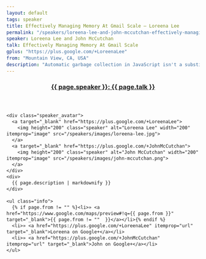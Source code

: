 ```yaml
---
layout: default
tags: speaker
title: Effectively Managing Memory At Gmail Scale – Loreena Lee
permalink: "/speakers/loreena-lee-and-john-mccutchan-effectively-managing-memory-at-gmail-scale.html"
speaker: Loreena Lee and John McCutchan
talk: Effectively Managing Memory At Gmail Scale
gplus: "https://plus.google.com/+LoreenaLee"
from: "Mountain View, CA, USA"
description: "Automatic garbage collection in JavaScript isn't a substitute for effective memory management, especially in large, long-running web apps. Memory leaks, frequent garbage collection pauses, and overall memory bloat can really drag you down. Come take a trip down memory lane with us and learn how we tackled these performance issues in Gmail. We'll share best practices for memory management and demonstrate how to use the Chrome DevTools Heap Profiler like a wizard to optimize your site."
---
```


<div itemscope="" itemtype="http://schema.org/Person">
  <header class="scrollTarget">
    <h3><a href="{{ page.url }}"><span itemprop="name">{{ page.speaker }}</span>: {{ page.talk }}</a></h3>
  </header>

  <section class="description">

    <div class="speaker_avatar">
      <a target="_blank" href="https://plus.google.com/+LoreenaLee">
        <img height="200" class="speaker" alt="Loreena Lee" width="200" itemprop="image" src="/speakers/images/loreena-lee.jpg">
      </a>
      <a target="_blank" href="https://plus.google.com/+JohnMcCutchan">
        <img height="200" class="speaker" alt="John McCutchan" width="200" itemprop="image" src="/speakers/images/john-mccutchan.png">
      </a>
    </div>
    <div>
      {{ page.description | markdownify }}
    </div>

    <ul class="info">
      {% if page.from != "" %}<li>» <a href="https://www.google.com/maps/preview#!q={{ page.from }}"  target="_blank">{{ page.from != ""  }}</a></li>{% endif %}
      <li>» <a href="https://plus.google.com/+LoreenaLee" itemprop="url" target="_blank">Loreena on Google+</a></li>
      <li>» <a href="https://plus.google.com/+JohnMcCutchan" itemprop="url" target="_blank">John on Google+</a></li>
    </ul>
  </section>
</div>

